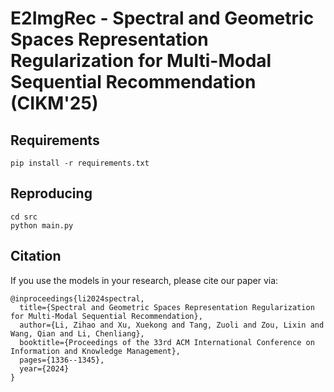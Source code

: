 # E2ImgRec - Spectral and Geometric Spaces Representation Regularization for Multi-Modal Sequential Recommendation (CIKM'25)

## Requirements

```
pip install -r requirements.txt
```

## Reproducing

```
cd src
python main.py
```

## Citation

If you use the models in your research, please cite our paper via:

```
@inproceedings{li2024spectral,
  title={Spectral and Geometric Spaces Representation Regularization for Multi-Modal Sequential Recommendation},
  author={Li, Zihao and Xu, Xuekong and Tang, Zuoli and Zou, Lixin and Wang, Qian and Li, Chenliang},
  booktitle={Proceedings of the 33rd ACM International Conference on Information and Knowledge Management},
  pages={1336--1345},
  year={2024}
}
```

